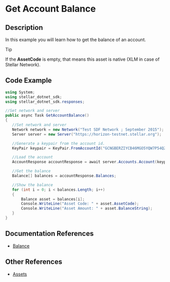 ﻿# Get Account Balance

## Description

In this example you will learn how to get the balance of an account.

>[!TIP]
>If the **AssetCode** is empty, that means this asset is native (XLM in case of Stellar Network).

## Code Example

```csharp
using System;
using stellar_dotnet_sdk;
using stellar_dotnet_sdk.responses;

//Set network and server
public async Task GetAccountBalance()
{
   //Set network and server
   Network network = new Network("Test SDF Network ; September 2015");
   Server server = new Server("https://horizon-testnet.stellar.org");

   //Generate a keypair from the account id.
   KeyPair keypair = KeyPair.FromAccountId("GCNGBERZIYCB46MGO5YQW7P54QZTIVZEBBNTVY3PNQVHOJPL4B432NMI");

   //Load the account
   AccountResponse accountResponse = await server.Accounts.Account(keypair.AccountId);

   //Get the balance
   Balance[] balances = accountResponse.Balances;

   //Show the balance
   for (int i = 0; i < balances.Length; i++)
   {
       Balance asset = balances[i];
       Console.WriteLine("Asset Code: " + asset.AssetCode);
       Console.WriteLine("Asset Amount: " + asset.BalanceString);
   }
}
```

## Documentation References
- [Balance](https://elucidsoft.github.io/dotnet-stellar-sdk/api/stellar_dotnet_sdk.responses.Balance.html)

## Other References

- [Assets](https://www.stellar.org/developers/guides/concepts/assets.html)

